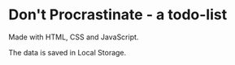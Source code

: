 # Don't Procrastinate - a todo-list

Made with HTML, CSS and JavaScript.

The data is saved in Local Storage.
